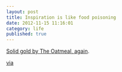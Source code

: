 ```yaml
---
layout: post
title: Inspiration is like food poisoning
date: 2012-11-15 11:16:01
category: life
published: true
---
```


[Solid gold by The Oatmeal, again](http://theoatmeal.com/comics/making_things).

[via](http://512pixels.net/2012/11/shit/) 